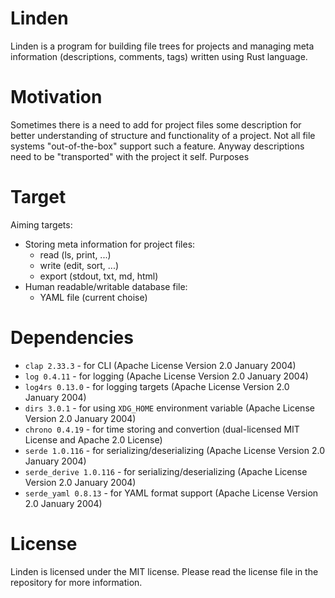 # Linden

Linden is a program for building file trees for projects and managing meta
information (descriptions, comments, tags) written using Rust language.


# Motivation

Sometimes there is a need to add for project files some description for better
understanding of structure and functionality of a project. Not all file systems
"out-of-the-box" support such a feature. Anyway descriptions need to be
"transported" with the project it self. Purposes


# Target

Aiming targets:
- Storing meta information for project files:
    - read (ls, print, ...)
    - write (edit, sort, ...)
    - export (stdout, txt, md, html)
- Human readable/writable database file:
    - YAML file (current choise)


# Dependencies

- `clap 2.33.3` - for CLI (Apache License Version 2.0 January 2004)
- `log 0.4.11` - for logging (Apache License Version 2.0 January 2004)
- `log4rs 0.13.0` - for logging targets (Apache License Version 2.0 January 2004)
- `dirs 3.0.1` - for using `XDG_HOME` environment variable (Apache License Version 2.0 January 2004)
- `chrono 0.4.19` - for time storing and convertion (dual-licensed MIT License and Apache 2.0 License)
- `serde 1.0.116` - for serializing/deserializing (Apache License Version 2.0 January 2004)
- `serde_derive 1.0.116` - for serializing/deserializing (Apache License Version 2.0 January 2004)
- `serde_yaml 0.8.13` - for YAML format support (Apache License Version 2.0 January 2004)


# License

Linden is licensed under the MIT license. Please read the license file in the repository for more information.
